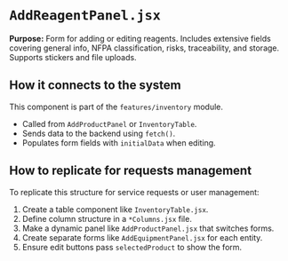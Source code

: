 # `AddReagentPanel.jsx`

**Purpose:** Form for adding or editing reagents. Includes extensive fields covering general info, NFPA classification, risks, traceability, and storage. Supports stickers and file uploads.

## How it connects to the system
This component is part of the `features/inventory` module.

- Called from `AddProductPanel` or `InventoryTable`.
- Sends data to the backend using `fetch()`.
- Populates form fields with `initialData` when editing.

## How to replicate for requests management
To replicate this structure for service requests or user management:
1. Create a table component like `InventoryTable.jsx`.
2. Define column structure in a `*Columns.jsx` file.
3. Make a dynamic panel like `AddProductPanel.jsx` that switches forms.
4. Create separate forms like `AddEquipmentPanel.jsx` for each entity.
5. Ensure edit buttons pass `selectedProduct` to show the form.

